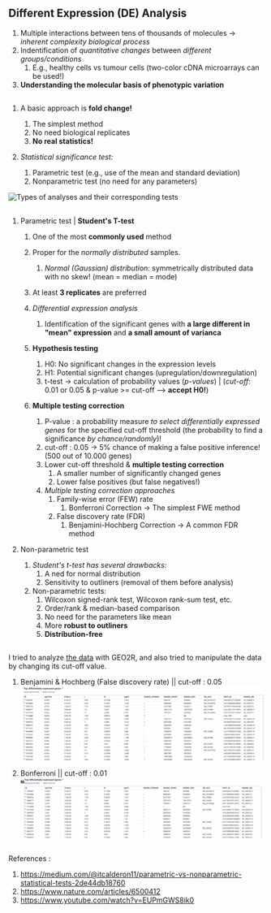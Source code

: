 ## Different Expression (DE) Analysis

1. Multiple interactions between tens of thousands of molecules -> _inherent complexity biological process_
1. Indentification of _quantitative changes_ between _different groups/conditions_
    1. E.g., healthy cells vs tumour cells (two-color cDNA microarrays can be used!)
1. **Understanding the molecular basis of phenotypic variation**

##

1. A basic approach is **fold change!**
    1. The simplest method
    1. No need biological replicates
    1. **No real statistics!**

1. _Statistical significance test:_
    1. Parametric test (e.g., use of the mean and standard deviation)
    1. Nonparametric test (no need for any parameters)


![Types of analyses and their corresponding tests
](https://miro.medium.com/max/1400/1*Nb8E6tpSmwSjJNkdvGUFGQ.png)

##
1. Parametric test | **Student's T-test**
    1. One of the most __commonly used__ method
    1. Proper for the _normally distributed_ samples.
        1. _Normal (Gaussian) distribution:_ symmetrically distributed data with no skew! (mean = median = mode)
    1. At least __3 replicates__ are preferred
    1. _Differential expression analysis_
        1. Identification of the significant genes with __a large different in "mean" expression__ and __a small amount of varianca__
    
    1. __Hypothesis testing__ 
        1. H0: No significant changes in the expression levels
        1. H1: Potential significant changes (upregulation/downregulation)
        1. t-test -> calculation of probability values (_p-values_) | (_cut-off_: 0.01 or 0.05 & p-value >= cut-off --> **accept H0!**)

    1. **Multiple testing correction**
        1. P-value : a probability measure _to select differentially expressed genes_ for the specified cut-off threshold (the probability to find a significance _by chance/randomly_)!
        1. cut-off : 0.05 -> 5% chance of making a false positive inference! (500 out of 10.000 genes)
        1. Lower cut-off threshold & __multiple testing correction__
            1. A smaller number of significantly changed genes
            1. Lower false positives (but false negatives!)
        1. _Multiple testing correction approaches_
            1. Family-wise error (FEW) rate
                1. Bonferroni Correction -> The simplest FWE method
            1. False discovery rate (FDR)
                1. Benjamini-Hochberg Correction -> A common FDR method

1. Non-parametric test
    1. _Student's t-test has several drawbacks:_
        1. A ned for normal distribution
        1. Sensitivity to outliners (removal of them before analysis)
    1. Non-parametric tests:
        1. Wilcoxon signed-rank test, Wilcoxon rank-sum test, etc.
        1. Order/rank & median-based comparison
        1. No need for the parameters like mean
        1. More **robust to outliners**
        1. **Distribution-free**

##

I tried to analyze [the data](https://www.ncbi.nlm.nih.gov/geo/query/acc.cgi?acc=GSE175361) with GEO2R, and also tried to manipulate the data by changing its cut-off value. 

1. Benjamini & Hochberg (False discovery rate) || cut-off : 0.05
![pict1](Day-7/img1.png)


1. Bonferroni || cut-off : 0.01
![pict2](Day-7/img2.png)


##
References :
1. https://medium.com/@itcalderon11/parametric-vs-nonparametric-statistical-tests-2de44db18760
1. https://www.nature.com/articles/6500412
1. https://www.youtube.com/watch?v=EUPmGWS8ik0